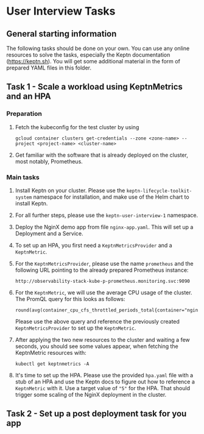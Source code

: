 # User Interview Tasks

## General starting information

The following tasks should be done on your own. You can use any online resources to solve the tasks,
especially the Keptn documentation (https://keptn.sh). You will get some additional material in the form
of prepared YAML files in this folder.

## Task 1 - Scale a workload using KeptnMetrics and an HPA

### Preparation

1. Fetch the kubeconfig for the test cluster by using
   ```shell
   gcloud container clusters get-credentials --zone <zone-name> --project <project-name> <cluster-name>
   ```
2. Get familiar with the software that is already deployed on the cluster, most notably, Prometheus.

### Main tasks

1. Install Keptn on your cluster. Please use the `keptn-lifecycle-toolkit-system` namespace for installation, 
   and make use of the Helm chart to install Keptn.
2. For all further steps, please use the `keptn-user-interview-1` namespace.
3. Deploy the NginX demo app from file `nginx-app.yaml`. This will set up a Deployment and a Service.
4. To set up an HPA, you first need a `KeptnMetricsProvider` and a `KeptnMetric`.
5. For the `KeptnMetricsProvider`, please use the name `prometheus` and the following URL pointing to the
   already prepared Prometheus instance:
   ```
   http://observability-stack-kube-p-prometheus.monitoring.svc:9090
   ```

6. For the `KeptnMetric`, we will use the average CPU usage of the cluster. The PromQL query for this looks
   as follows:
   ```
   round(avg(container_cpu_cfs_throttled_periods_total{container="nginx"}))
   ```
   Please use the above query and reference the previously created `KeptnMetricsProvider` to set up the
   `KeptnMetric`.
7. After applying the two new resources to the cluster and waiting a few seconds, you should see some values
   appear, when fetching the KeptnMetric resources with:
   ```shell
   kubectl get keptnmetrics -A
   ```
8. It's time to set up the HPA. Please use the provided `hpa.yaml` file with a stub of an HPA and use the Keptn
   docs to figure out how to reference a `KeptnMetric` with it. Use a target value of `"5"` for the HPA.
   That should trigger some scaling of the NginX deployment in the cluster.


## Task 2 - Set up a post deployment task for you app
